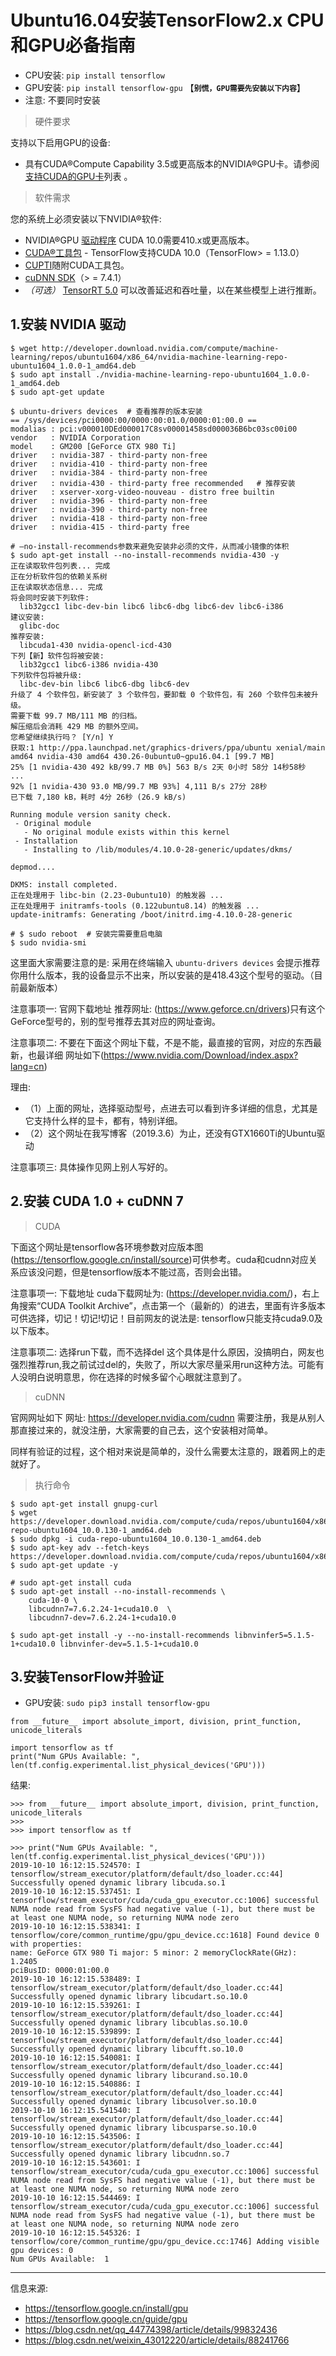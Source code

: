 # Ubuntu16.04安装TensorFlow2.x CPU和GPU必备指南

* CPU安装: `pip install tensorflow`
* GPU安装: `pip install tensorflow-gpu` 【**`别慌，GPU需要先安装以下内容`**】
* 注意: 不要同时安装

> 硬件要求

支持以下启用GPU的设备: 

* 具有CUDA®Compute Capability 3.5或更高版本的NVIDIA®GPU卡。请参阅[支持CUDA的GPU卡](https://developer.nvidia.com/cuda-gpus)列表 。

> 软件需求

您的系统上必须安装以下NVIDIA®软件: 

* NVIDIA®GPU [驱动程序](https://www.nvidia.com/drivers) CUDA 10.0需要410.x或更高版本。
* [CUDA®工具包](https://developer.nvidia.com/cuda-toolkit-archive) - TensorFlow支持CUDA 10.0（TensorFlow> = 1.13.0）
* [CUPTI](http://docs.nvidia.com/cuda/cupti/)随附CUDA工具包。
* [cuDNN SDK](https://developer.nvidia.com/cudnn)（> = 7.4.1）
* *（可选）* [TensorRT 5.0](https://docs.nvidia.com/deeplearning/sdk/tensorrt-install-guide/index.html) 可以改善延迟和吞吐量，以在某些模型上进行推断。


## 1.安装 NVIDIA 驱动

```shell
$ wget http://developer.download.nvidia.com/compute/machine-learning/repos/ubuntu1604/x86_64/nvidia-machine-learning-repo-ubuntu1604_1.0.0-1_amd64.deb
$ sudo apt install ./nvidia-machine-learning-repo-ubuntu1604_1.0.0-1_amd64.deb
$ sudo apt-get update

$ ubuntu-drivers devices  # 查看推荐的版本安装
== /sys/devices/pci0000:00/0000:00:01.0/0000:01:00.0 ==
modalias : pci:v000010DEd000017C8sv00001458sd000036B6bc03sc00i00
vendor   : NVIDIA Corporation
model    : GM200 [GeForce GTX 980 Ti]
driver   : nvidia-387 - third-party non-free
driver   : nvidia-410 - third-party non-free
driver   : nvidia-384 - third-party non-free
driver   : nvidia-430 - third-party free recommended   # 推荐安装
driver   : xserver-xorg-video-nouveau - distro free builtin
driver   : nvidia-396 - third-party non-free
driver   : nvidia-390 - third-party non-free
driver   : nvidia-418 - third-party non-free
driver   : nvidia-415 - third-party free

# –no-install-recommends参数来避免安装非必须的文件，从而减小镜像的体积
$ sudo apt-get install --no-install-recommends nvidia-430 -y
正在读取软件包列表... 完成
正在分析软件包的依赖关系树
正在读取状态信息... 完成
将会同时安装下列软件: 
  lib32gcc1 libc-dev-bin libc6 libc6-dbg libc6-dev libc6-i386
建议安装: 
  glibc-doc
推荐安装: 
  libcuda1-430 nvidia-opencl-icd-430
下列【新】软件包将被安装: 
  lib32gcc1 libc6-i386 nvidia-430
下列软件包将被升级: 
  libc-dev-bin libc6 libc6-dbg libc6-dev
升级了 4 个软件包，新安装了 3 个软件包，要卸载 0 个软件包，有 260 个软件包未被升级。
需要下载 99.7 MB/111 MB 的归档。
解压缩后会消耗 429 MB 的额外空间。
您希望继续执行吗？ [Y/n] Y
获取:1 http://ppa.launchpad.net/graphics-drivers/ppa/ubuntu xenial/main amd64 nvidia-430 amd64 430.26-0ubuntu0~gpu16.04.1 [99.7 MB]
25% [1 nvidia-430 492 kB/99.7 MB 0%] 563 B/s 2天 0小时 58分 14秒58秒
...
92% [1 nvidia-430 93.0 MB/99.7 MB 93%] 4,111 B/s 27分 28秒
已下载 7,180 kB，耗时 4分 26秒 (26.9 kB/s)

Running module version sanity check.
 - Original module
   - No original module exists within this kernel
 - Installation
   - Installing to /lib/modules/4.10.0-28-generic/updates/dkms/

depmod....

DKMS: install completed.
正在处理用于 libc-bin (2.23-0ubuntu10) 的触发器 ...
正在处理用于 initramfs-tools (0.122ubuntu8.14) 的触发器 ...
update-initramfs: Generating /boot/initrd.img-4.10.0-28-generic

# $ sudo reboot  # 安装完需要重启电脑
$ sudo nvidia-smi
```

这里面大家需要注意的是:  采用在终端输入 `ubuntu-drivers devices` 会提示推荐你用什么版本，我的设备显示不出来，所以安装的是418.43这个型号的驱动。（目前最新版本）

注意事项一: 官网下载地址
推荐网址: (https://www.geforce.cn/drivers)只有这个GeForce型号的，别的型号推荐去其对应的网址查询。

注意事项二: 不要在下面这个网址下载，不是不能，最直接的官网，对应的东西最新，也最详细
网址如下(https://www.nvidia.com/Download/index.aspx?lang=cn) 

理由: 
* （1）上面的网址，选择驱动型号，点进去可以看到许多详细的信息，尤其是它支持什么样的显卡，都有，特别详细。
* （2）这个网址在我写博客（2019.3.6）为止，还没有GTX1660Ti的Ubuntu驱动

注意事项三: 具体操作见网上别人写好的。

## 2.安装 CUDA 1.0 + cuDNN 7

> CUDA 

下面这个网址是tensorflow各环境参数对应版本图(https://tensorflow.google.cn/install/source)可供参考。cuda和cudnn对应关系应该没问题，但是tensorflow版本不能过高，否则会出错。

注意事项一: 下载地址
cuda下载网址为: (https://developer.nvidia.com/)，右上角搜索“CUDA Toolkit Archive”，点击第一个（最新的）的进去，里面有许多版本可供选择，切记！切记!切记！目前网友的说法是: tensorflow只能支持cuda9.0及以下版本。

注意事项二: 选择run下载，而不选择del
这个具体是什么原因，没搞明白，网友也强烈推荐run,我之前试过del的，失败了，所以大家尽量采用run这种方法。可能有人没明白说明意思，你在选择的时候多留个心眼就注意到了。

> cuDNN 

官网网址如下
网址: <https://developer.nvidia.com/cudnn>
需要注册，我是从别人那直接过来的，就没注册，大家需要的自己去，这个安装相对简单。

同样有验证的过程，这个相对来说是简单的，没什么需要太注意的，跟着网上的走就好了。


> 执行命令

```shell
$ sudo apt-get install gnupg-curl
$ wget https://developer.download.nvidia.com/compute/cuda/repos/ubuntu1604/x86_64/cuda-repo-ubuntu1604_10.0.130-1_amd64.deb
$ sudo dpkg -i cuda-repo-ubuntu1604_10.0.130-1_amd64.deb
$ sudo apt-key adv --fetch-keys https://developer.download.nvidia.com/compute/cuda/repos/ubuntu1604/x86_64/7fa2af80.pub
$ sudo apt-get update -y

# sudo apt-get install cuda
$ sudo apt-get install --no-install-recommends \
    cuda-10-0 \
    libcudnn7=7.6.2.24-1+cuda10.0  \
    libcudnn7-dev=7.6.2.24-1+cuda10.0

$ sudo apt-get install -y --no-install-recommends libnvinfer5=5.1.5-1+cuda10.0 libnvinfer-dev=5.1.5-1+cuda10.0
```

## 3.安装TensorFlow并验证

* GPU安装: `sudo pip3 install tensorflow-gpu`

```shell
from __future__ import absolute_import, division, print_function, unicode_literals

import tensorflow as tf
print("Num GPUs Available: ", len(tf.config.experimental.list_physical_devices('GPU')))
```

结果:

```
>>> from __future__ import absolute_import, division, print_function, unicode_literals
>>>
>>> import tensorflow as tf

>>> print("Num GPUs Available: ", len(tf.config.experimental.list_physical_devices('GPU')))
2019-10-10 16:12:15.524570: I tensorflow/stream_executor/platform/default/dso_loader.cc:44] Successfully opened dynamic library libcuda.so.1
2019-10-10 16:12:15.537451: I tensorflow/stream_executor/cuda/cuda_gpu_executor.cc:1006] successful NUMA node read from SysFS had negative value (-1), but there must be at least one NUMA node, so returning NUMA node zero
2019-10-10 16:12:15.538341: I tensorflow/core/common_runtime/gpu/gpu_device.cc:1618] Found device 0 with properties:
name: GeForce GTX 980 Ti major: 5 minor: 2 memoryClockRate(GHz): 1.2405
pciBusID: 0000:01:00.0
2019-10-10 16:12:15.538489: I tensorflow/stream_executor/platform/default/dso_loader.cc:44] Successfully opened dynamic library libcudart.so.10.0
2019-10-10 16:12:15.539261: I tensorflow/stream_executor/platform/default/dso_loader.cc:44] Successfully opened dynamic library libcublas.so.10.0
2019-10-10 16:12:15.539899: I tensorflow/stream_executor/platform/default/dso_loader.cc:44] Successfully opened dynamic library libcufft.so.10.0
2019-10-10 16:12:15.540081: I tensorflow/stream_executor/platform/default/dso_loader.cc:44] Successfully opened dynamic library libcurand.so.10.0
2019-10-10 16:12:15.540886: I tensorflow/stream_executor/platform/default/dso_loader.cc:44] Successfully opened dynamic library libcusolver.so.10.0
2019-10-10 16:12:15.541540: I tensorflow/stream_executor/platform/default/dso_loader.cc:44] Successfully opened dynamic library libcusparse.so.10.0
2019-10-10 16:12:15.543506: I tensorflow/stream_executor/platform/default/dso_loader.cc:44] Successfully opened dynamic library libcudnn.so.7
2019-10-10 16:12:15.543601: I tensorflow/stream_executor/cuda/cuda_gpu_executor.cc:1006] successful NUMA node read from SysFS had negative value (-1), but there must be at least one NUMA node, so returning NUMA node zero
2019-10-10 16:12:15.544469: I tensorflow/stream_executor/cuda/cuda_gpu_executor.cc:1006] successful NUMA node read from SysFS had negative value (-1), but there must be at least one NUMA node, so returning NUMA node zero
2019-10-10 16:12:15.545326: I tensorflow/core/common_runtime/gpu/gpu_device.cc:1746] Adding visible gpu devices: 0
Num GPUs Available:  1
```

---

信息来源:

* <https://tensorflow.google.cn/install/gpu>
* <https://tensorflow.google.cn/guide/gpu>
* <https://blog.csdn.net/qq_44774398/article/details/99832436>
* <https://blog.csdn.net/weixin_43012220/article/details/88241766>
